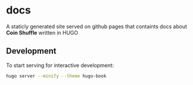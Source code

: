 # docs

A staticly generated site served on github pages that containts docs about **Coin Shuffle** written in HUGO

## Development

To start serving for interactive development:

```bash
hugo server --minify --theme hugo-book
```
